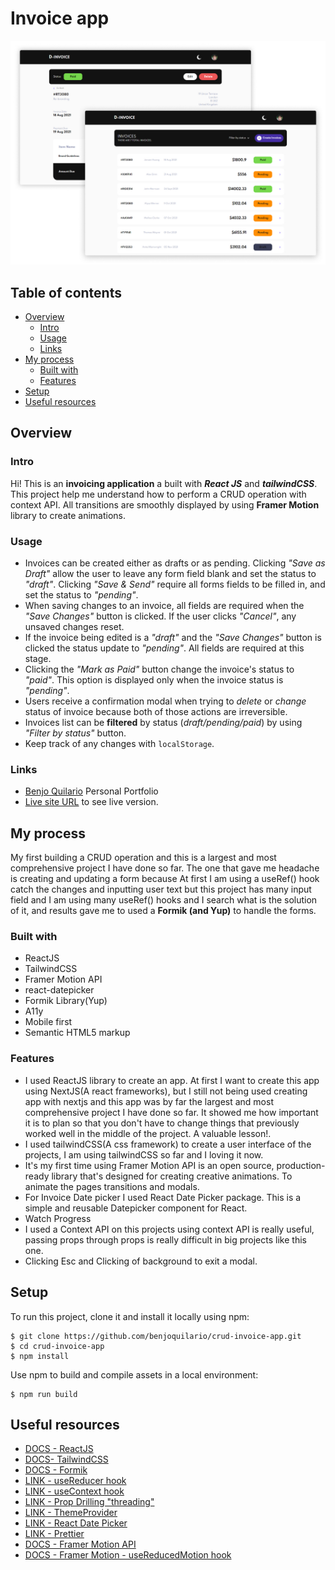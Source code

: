 # Invoice app

![Design preview for the Invoice app](./finished/invoices.jpg)

## Table of contents

-   [Overview](#overview)
    -   [Intro](#intro)
    -   [Usage](#usage)
    -   [Links](#links)
-   [My process](#my-process)
    -   [Built with](#built-with)
    -   [Features](#features)
-   [Setup](#setup)
-   [Useful resources](#useful-resources)

## Overview

### Intro

Hi! This is an **invoicing application** a built with **_React JS_** and **_tailwindCSS_**.  This project help me understand how to perform a CRUD operation with context API. All transitions are smoothly displayed by using **Framer Motion** library to create animations.

### Usage

-   Invoices can be created either as drafts or as pending. Clicking _"Save as Draft"_ allow the user to leave any form field blank and set the status to _"draft"_. Clicking _"Save & Send"_ require all forms fields to be filled in, and set the status to _"pending"_.
-   When saving changes to an invoice, all fields are required when the _"Save Changes"_ button is clicked. If the user clicks _"Cancel"_, any unsaved changes reset.
-   If the invoice being edited is a _"draft"_ and the _"Save Changes"_ button is clicked the status update to _"pending"_. All fields are required at this stage.
-   Clicking the _"Mark as Paid"_ button change the invoice's status to _"paid"_. This option is displayed only when the invoice status is _"pending"_.
-   Users receive a confirmation modal when trying to _delete_ or _change_ status of invoice because both of those actions are irreversible.
-   Invoices list can be **filtered** by status (_draft/pending/paid_) by using _"Filter by status"_ button.
-   Keep track of any changes with `localStorage`.

### Links

-   [Benjo Quilario](https://www.benjoquilario.me/) Personal Portfolio 
-   [Live site URL](https://invoices-benjo.netlify.app/) to see live version.

## My process

My first building a CRUD operation and this is a largest and most comprehensive project I have done so far. The one that gave me headache is creating and updating a form because At first I am using a useRef() hook catch the changes and inputting user text but this project has many input field and I am using many useRef() hooks and I search what is the solution of it, and results gave me to used a **Formik (and Yup)** to handle the forms. 

### Built with

-   ReactJS
-   TailwindCSS
-   Framer Motion API
-   react-datepicker
-   Formik Library(Yup)
-   A11y
-   Mobile first
-   Semantic HTML5 markup

### Features

-  I used ReactJS library to create an app. At first I want to create this app using NextJS(A react frameworks), but I still not being used creating app with nextjs and this app was by far the largest and most comprehensive project I have done so far. It showed me how important it is to plan so that you don't have to change things that previously worked well in the middle of the project. A valuable lesson!.
-  I used tailwindCSS(A css framework) to create a user interface of the projects, I am using tailwindCSS so far and I loving it now.
-  It's my first time using Framer Motion API is an open source, production-ready library that's designed for creating creative animations. To animate the pages transitions and modals.
-  For Invoice Date picker I used React Date Picker package. This is a simple and reusable Datepicker component for React.
-  Watch Progress
-  I used a Context API on this projects using context API is really useful, passing props through props is really difficult in big projects like this one.
-  Clicking Esc and Clicking of background to exit a modal.

## Setup

To run this project, clone it and install it locally using npm:

```
$ git clone https://github.com/benjoquilario/crud-invoice-app.git
$ cd crud-invoice-app
$ npm install
```

Use npm to build and compile assets in a local environment:

```
$ npm run build
```

## Useful resources

-   [DOCS - ReactJS](https://reactjs.org/)
-   [DOCS- TailwindCSS](https://styled-components.com/)
-   [DOCS - Formik](https://formik.org/)
-   [LINK - useReducer hook](https://blog.logrocket.com/guide-to-react-usereducer-hook/)
-   [LINK - useContext hook](https://medium.com/technofunnel/usecontext-in-react-hooks-aa9a60b8a461)
-   [LINK - Prop Drilling "threading"](https://kentcdodds.com/blog/prop-drilling)
-   [LINK - ThemeProvider](https://css-tricks.com/a-dark-mode-toggle-with-react-and-themeprovider/)
-   [LINK - React Date Picker](https://www.npmjs.com/package/react-datepicker)
-   [LINK - Prettier](https://prettier.io/)
-   [DOCS - Framer Motion API](https://www.framer.com/api/motion/)
-   [DOCS - Framer Motion - useReducedMotion hook](https://www.framer.com/docs/guide-accessibility/)